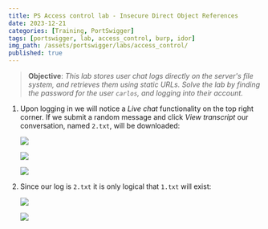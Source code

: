 ```yaml
---
title: PS Access control lab - Insecure Direct Object References
date: 2023-12-21
categories: [Training, PortSwigger]
tags: [portswigger, lab, access_control, burp, idor]
img_path: /assets/portswigger/labs/access_control/
published: true
---
```


> **Objective**: _This lab stores user chat logs directly on the server's file system, and retrieves them using static URLs. Solve the lab by finding the password for the user `carlos`, and logging into their account._

1. Upon logging in we will notice a *Live chat* functionality on the top right corner. If we submit a random message and click *View transcript* our conversation, named `2.txt`, will be downloaded:

    ![](lab4_live_chat.png)

    ![](lab4_transcript.png)

    ![](lab4_transcript_burp.png)

2. Since our log is `2.txt` it is only logical that `1.txt` will exist:

    ![](lab4_transcript_carlos_burp.png)

    ![](lab4_solved.png)